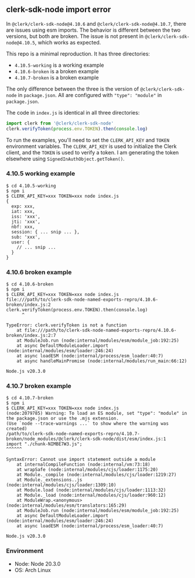 ## clerk-sdk-node import error

In `@clerk/clerk-sdk-node@4.10.6` and `@clerk/clerk-sdk-node@4.10.7`, there are issues
using esm imports. The behavior is different between the two versions, but both are
broken. The issue is not present in `@clerk/clerk-sdk-node@4.10.5`, which works as
expected.

This repo is a minimal reproduction. It has three directories: 

- `4.10.5-working` is a working example
- `4.10.6-broken` is a broken example
- `4.10.7-broken` is a broken example

The only difference between the three is the version of `@clerk/clerk-sdk-node` in `package.json`. All are configured with `"type": "module"` in `package.json`.

The code in `index.js` is identical in all three directories:

```javascript
import clerk from '@clerk/clerk-sdk-node'
clerk.verifyToken(process.env.TOKEN).then(console.log)
```

To run the examples, you'll need to set the `CLERK_API_KEY` and `TOKEN` environment variables. The `CLERK_API_KEY` is used to initialize the Clerk client, and the `TOKEN` is used to verify a token. I am generating the token elsewhere using `SignedInAuthObject.getToken()`.

### 4.10.5 working example

```
$ cd 4.10.5-working
$ npm i
$ CLERK_API_KEY=xxx TOKEN=xxx node index.js
{
  exp: xxx,
  iat: xxx,
  iss: 'xxx',
  jti: 'xxx',
  nbf: xxx,
  session: { ... snip ... },
  sub: 'xxx',
  user: {
    // ... snip ...
  }
}
```

### 4.10.6 broken example

```
$ cd 4.10.6-broken
$ npm i
$ CLERK_API_KEY=xxx TOKEN=xxx node index.js
file:///path/to/clerk-sdk-node-named-exports-repro/4.10.6-broken/index.js:2
clerk.verifyToken(process.env.TOKEN).then(console.log)
      ^

TypeError: clerk.verifyToken is not a function
    at file:///path/to/clerk-sdk-node-named-exports-repro/4.10.6-broken/index.js:2:7
    at ModuleJob.run (node:internal/modules/esm/module_job:192:25)
    at async DefaultModuleLoader.import (node:internal/modules/esm/loader:246:24)
    at async loadESM (node:internal/process/esm_loader:40:7)
    at async handleMainPromise (node:internal/modules/run_main:66:12)

Node.js v20.3.0
```

### 4.10.7 broken example

```
$ cd 4.10.7-broken
$ npm i
$ CLERK_API_KEY=xxx TOKEN=xxx node index.js
(node:2079785) Warning: To load an ES module, set "type": "module" in the package.json or use the .mjs extension.
(Use `node --trace-warnings ...` to show where the warning was created)
/path/to/clerk-sdk-node-named-exports-repro/4.10.7-broken/node_modules/@clerk/clerk-sdk-node/dist/esm/index.js:1
import "./chunk-NIMBE7W3.js";
^^^^^^

SyntaxError: Cannot use import statement outside a module
    at internalCompileFunction (node:internal/vm:73:18)
    at wrapSafe (node:internal/modules/cjs/loader:1175:20)
    at Module._compile (node:internal/modules/cjs/loader:1219:27)
    at Module._extensions..js (node:internal/modules/cjs/loader:1309:10)
    at Module.load (node:internal/modules/cjs/loader:1113:32)
    at Module._load (node:internal/modules/cjs/loader:960:12)
    at ModuleWrap.<anonymous> (node:internal/modules/esm/translators:165:29)
    at ModuleJob.run (node:internal/modules/esm/module_job:192:25)
    at async DefaultModuleLoader.import (node:internal/modules/esm/loader:246:24)
    at async loadESM (node:internal/process/esm_loader:40:7)

Node.js v20.3.0
```

### Environment

- Node: Node 20.3.0
- OS: Arch Linux

